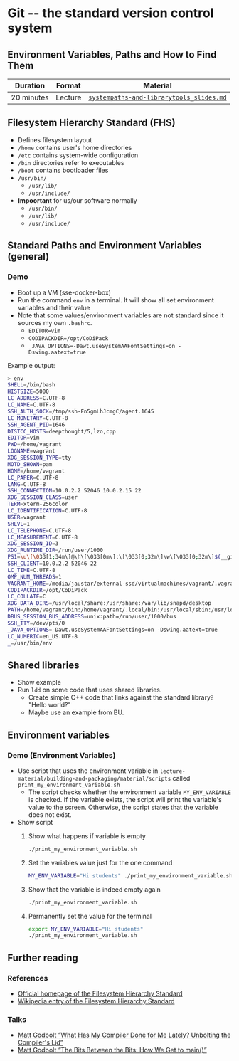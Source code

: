 # Git -- the standard version control system


## Environment Variables, Paths and How to Find Them

| Duration | Format | Material |
| --- | --- | --- |
| 20 minutes | Lecture | [`systempaths-and-librarytools_slides.md`](https://github.com/Simulation-Software-Engineering/Lecture-Material/blob/main/building-and-packaging/material/systempaths-and-librarytools_slides.md) |

## Filesystem Hierarchy Standard (FHS)

- Defines filesystem layout
- `/home` contains user's home directories
- `/etc` contains system-wide configuration
- `/bin` directories refer to executables
- `/boot` contains bootloader files
- `/usr/bin/`
    - `/usr/lib/`
    - `/usr/include/`
- **Impoortant** for us/our software normally
    - `/usr/bin/`
    - `/usr/lib/`
    - `/usr/include/`



## Standard Paths and Environment Variables (general)

### Demo

- Boot up a VM (sse-docker-box)
- Run the command `env` in a terminal. It will show all set environment variables and their value
- Note that some values/environment variables are not standard since it sources my own `.bashrc`.
    - `EDITOR=vim`
    - `CODIPACKDIR=/opt/CoDiPack`
    - `_JAVA_OPTIONS=-Dawt.useSystemAAFontSettings=on -Dswing.aatext=true`


Example output:

```bash
> env
SHELL=/bin/bash
HISTSIZE=5000
LC_ADDRESS=C.UTF-8
LC_NAME=C.UTF-8
SSH_AUTH_SOCK=/tmp/ssh-Fn5gmLhJcmgC/agent.1645
LC_MONETARY=C.UTF-8
SSH_AGENT_PID=1646
DISTCC_HOSTS=deepthought/5,lzo,cpp
EDITOR=vim
PWD=/home/vagrant
LOGNAME=vagrant
XDG_SESSION_TYPE=tty
MOTD_SHOWN=pam
HOME=/home/vagrant
LC_PAPER=C.UTF-8
LANG=C.UTF-8
SSH_CONNECTION=10.0.2.2 52046 10.0.2.15 22
XDG_SESSION_CLASS=user
TERM=xterm-256color
LC_IDENTIFICATION=C.UTF-8
USER=vagrant
SHLVL=1
LC_TELEPHONE=C.UTF-8
LC_MEASUREMENT=C.UTF-8
XDG_SESSION_ID=3
XDG_RUNTIME_DIR=/run/user/1000
PS1=\u\[\033[1;34m\]@\h\[\033[0m\]:\[\033[0;32m\]\w\[\033[0;32m\]$(__git_ps1)\n└─(\[\033[1;32m\]\t, $(ls -1 | wc -l | sed 's: ::g') files, $(ls -sh | head -n1 | sed 's/total //')b\[\033[1;37m\]\[\033[0;32m\])\342\224\200>\[\033[0m\]
SSH_CLIENT=10.0.2.2 52046 22
LC_TIME=C.UTF-8
OMP_NUM_THREADS=1
VAGRANT_HOME=/media/jaustar/external-ssd/virtualmachines/vagrant/.vagrant.d/
CODIPACKDIR=/opt/CoDiPack
LC_COLLATE=C
XDG_DATA_DIRS=/usr/local/share:/usr/share:/var/lib/snapd/desktop
PATH=/home/vagrant/bin:/home/vagrant/.local/bin:/usr/local/sbin:/usr/local/bin:/usr/sbin:/usr/bin:/sbin:/bin:/usr/games:/usr/local/games:/snap/bin:/home/vagrant/bin/ubuntu-focal
DBUS_SESSION_BUS_ADDRESS=unix:path=/run/user/1000/bus
SSH_TTY=/dev/pts/0
_JAVA_OPTIONS=-Dawt.useSystemAAFontSettings=on -Dswing.aatext=true
LC_NUMERIC=en_US.UTF-8
_=/usr/bin/env
```

## Shared libraries

- Show example
- Run `ldd` on some code that uses shared libraries.
    - Create simple C++ code that links against the standard library? "Hello world?"
    - Maybe use an example from BU.

## Environment variables


### Demo (Environment Variables)

- Use script that uses the environment variable in `lecture-material/building-and-packaging/material/scripts` called `print_my_environment_variable.sh`
    - The script checks whether the environment variable `MY_ENV_VARIABLE` is checked. If the variable exists, the script will print the variable's value to the screen. Otherwise, the script states that the variable does not exist.
- Show script
    1. Show what happens if variable is empty

       ```bash
       ./print_my_environment_variable.sh
       ```

    2. Set the variables value just for the one command

       ```bash
       MY_ENV_VARIABLE="Hi students" ./print_my_environment_variable.sh
       ```

    3. Show that the variable is indeed empty again

       ```bash
       ./print_my_environment_variable.sh
       ```

    4. Permanently set the value for the terminal

       ```bash
       export MY_ENV_VARIABLE="Hi students"
       ./print_my_environment_variable.sh
       ```

## Further reading


### References

- [Official homepage of the Filesystem Hierarchy Standard](https://refspecs.linuxfoundation.org/fhs.shtml)
- [Wikipedia entry of the Filesystem Hierarchy Standard](https://en.wikipedia.org/wiki/Filesystem_Hierarchy_Standard)


### Talks

- [Matt Godbolt “What Has My Compiler Done for Me Lately? Unbolting the Compiler's Lid”](https://www.youtube.com/watch?v=bSkpMdDe4g4`)
- [Matt Godbolt “The Bits Between the Bits: How We Get to main()” ](https://www.youtube.com/watch?v=dOfucXtyEsU)